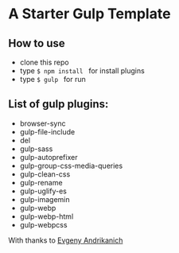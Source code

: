 # A Starter Gulp Template

## How to use
- clone this repo
- type ```$ npm install ``` for install plugins
- type ```$ gulp ``` for run


## List of gulp plugins:

- browser-sync
- gulp-file-include
- del
- gulp-sass
- gulp-autoprefixer
- gulp-group-css-media-queries
- gulp-clean-css
- gulp-rename
- gulp-uglify-es
- gulp-imagemin
- gulp-webp
- gulp-webp-html
- gulp-webpcss

With thanks to [Evgeny Andrikanich](https://www.youtube.com/c/FreelancerLifeStyle)